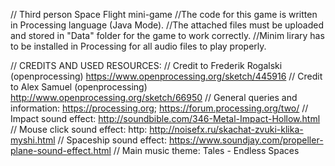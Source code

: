 // Third person Space Flight mini-game
//The code for this game is written in Processing language (Java Mode).
//The attached files must be uploaded and stored in "Data" folder for the game to work correctly.
//Minim lirary has to be installed in Processing for all audio files to play properly.

// CREDITS AND USED RESOURCES:
// Credit to Frederik Rogalski (openprocessing) https://www.openprocessing.org/sketch/445916
// Credit to Alex Samuel (openprocessing) http://www.openprocessing.org/sketch/66950
// General queries and information: https://processing.org; https://forum.processing.org/two/
// Impact sound effect: http://soundbible.com/346-Metal-Impact-Hollow.html
// Mouse click sound effect: http: http://noisefx.ru/skachat-zvuki-klika-myshi.html
// Spaceship sound effect: https://www.soundjay.com/propeller-plane-sound-effect.html
// Main music theme: Tales - Endless Spaces

